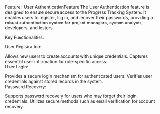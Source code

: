 Feature : User AuthenticationFeature 
The User Authentication feature is designed to ensure secure access to the Progress Tracking System. It enables users to register, log in, and recover their passwords, providing a robust authentication system for project managers, system analysts, developers, and testers.

Key Functionalities:

User Registration:

Allows new users to create accounts with unique credentials.
Captures essential user information for role-specific access.\
User Login:

Provides a secure login mechanism for authenticated users.
Verifies user credentials against stored records in the system.\
Password Recovery:

Supports password recovery for users who may forget their login credentials.
Utilizes secure methods such as email verification for account recovery.
